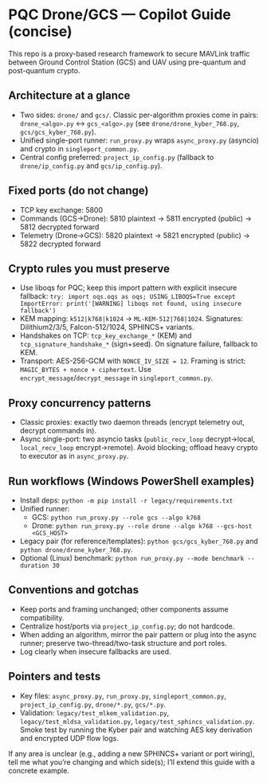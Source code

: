# PQC Drone/GCS — Copilot Guide (concise)

This repo is a proxy-based research framework to secure MAVLink traffic between Ground Control Station (GCS) and UAV using pre-quantum and post-quantum crypto.

## Architecture at a glance
- Two sides: `drone/` and `gcs/`. Classic per-algorithm proxies come in pairs: `drone_<algo>.py` ↔ `gcs_<algo>.py` (see `drone/drone_kyber_768.py`, `gcs/gcs_kyber_768.py`).
- Unified single-port runner: `run_proxy.py` wraps `async_proxy.py` (asyncio) and crypto in `singleport_common.py`.
- Central config preferred: `project_ip_config.py` (fallback to `drone/ip_config.py` and `gcs/ip_config.py`).

## Fixed ports (do not change)
- TCP key exchange: 5800
- Commands (GCS→Drone): 5810 plaintext → 5811 encrypted (public) → 5812 decrypted forward
- Telemetry (Drone→GCS): 5820 plaintext → 5821 encrypted (public) → 5822 decrypted forward

## Crypto rules you must preserve
- Use liboqs for PQC; keep this import pattern with explicit insecure fallback:
    `try: import oqs.oqs as oqs; USING_LIBOQS=True except ImportError: print('[WARNING] liboqs not found, using insecure fallback')`
- KEM mapping: `k512|k768|k1024` → `ML-KEM-512|768|1024`. Signatures: Dilithium2/3/5, Falcon-512/1024, SPHINCS+ variants.
- Handshakes on TCP: `tcp_key_exchange_*` (KEM) and `tcp_signature_handshake_*` (sign+seed). On signature failure, fallback to KEM.
- Transport: AES-256-GCM with `NONCE_IV_SIZE = 12`. Framing is strict: `MAGIC_BYTES + nonce + ciphertext`. Use `encrypt_message`/`decrypt_message` in `singleport_common.py`.

## Proxy concurrency patterns
- Classic proxies: exactly two daemon threads (encrypt telemetry out, decrypt commands in).
- Async single-port: two asyncio tasks (`public_recv_loop` decrypt→local, `local_recv_loop` encrypt→remote). Avoid blocking; offload heavy crypto to executor as in `async_proxy.py`.

## Run workflows (Windows PowerShell examples)
- Install deps: `python -m pip install -r legacy/requirements.txt`
- Unified runner:
    - GCS: `python run_proxy.py --role gcs --algo k768`
    - Drone: `python run_proxy.py --role drone --algo k768 --gcs-host <GCS_HOST>`
- Legacy pair (for reference/templates): `python gcs/gcs_kyber_768.py` and `python drone/drone_kyber_768.py`.
- Optional (Linux) benchmark: `python run_proxy.py --mode benchmark --duration 30`

## Conventions and gotchas
- Keep ports and framing unchanged; other components assume compatibility.
- Centralize host/ports via `project_ip_config.py`; do not hardcode.
- When adding an algorithm, mirror the pair pattern or plug into the async runner; preserve two-thread/two-task structure and port roles.
- Log clearly when insecure fallbacks are used.

## Pointers and tests
- Key files: `async_proxy.py`, `run_proxy.py`, `singleport_common.py`, `project_ip_config.py`, `drone/*.py`, `gcs/*.py`.
- Validation: `legacy/test_mlkem_validation.py`, `legacy/test_mldsa_validation.py`, `legacy/test_sphincs_validation.py`. Smoke test by running the Kyber pair and watching AES key derivation and encrypted UDP flow logs.

If any area is unclear (e.g., adding a new SPHINCS+ variant or port wiring), tell me what you’re changing and which side(s); I’ll extend this guide with a concrete example.
